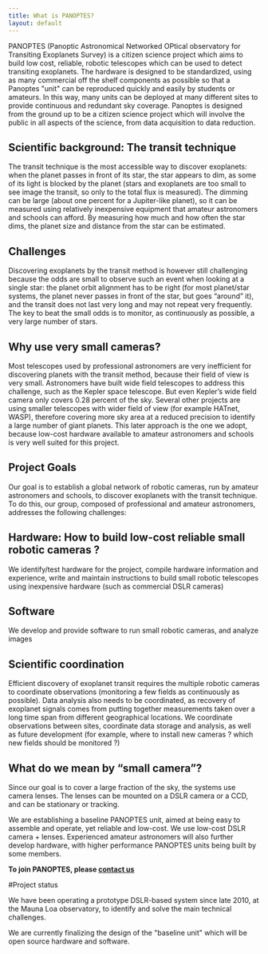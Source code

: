 ```yaml
---
title: What is PANOPTES?
layout: default
---
```


PANOPTES (Panoptic Astronomical Networked OPtical observatory for Transiting Exoplanets Survey) is a citizen science project which aims to build low cost, reliable, robotic telescopes which can be used to detect transiting exoplanets.  The hardware is designed to be standardized, using as many commercial off the shelf components as possible so that a Panoptes "unit" can be reproduced quickly and easily by students or amateurs.  In this way, many units can be deployed at many different sites to provide continuous and redundant sky coverage.  Panoptes is designed from the ground up to be a citizen science project which will involve the public in all aspects of the science, from data acquisition to data reduction.

## Scientific background: The transit technique

The transit technique is the most accessible way to discover exoplanets: when the planet passes in front of its star, the star appears to dim, as some of its light is blocked by the planet (stars and exoplanets are too small to see image the transit, so only to the total flux is measured). The dimming can be large (about one percent for a Jupiter-like planet), so it can be measured using relatively inexpensive equipment that amateur astronomers and schools can afford. By measuring how much and how often the star dims, the planet size and distance from the star can be estimated.

## Challenges

Discovering exoplanets by the transit method is however still challenging because the odds are small to observe such an event when looking at a single star: the planet orbit alignment has to be right (for most planet/star systems, the planet never passes in front of the star, but goes “around” it), and the transit does not last very long and may not repeat very frequently. The key to beat the small odds is to monitor, as continuously as possible, a very large number of stars.

## Why use very small cameras?

Most telescopes used by professional astronomers are very inefficient for discovering planets with the transit method, because their field of view is very small. Astronomers have built wide field telescopes to address this challenge, such as the Kepler space telescope. But even Kepler’s wide field camera only covers 0.28 percent of the sky. Several other projects are using smaller telescopes with wider field of view (for example HATnet, WASP), therefore covering more sky area at a reduced precision to identify a large number of giant planets. This later approach is the one we adopt, because low-cost hardware available to amateur astronomers and schools is very well suited for this project.

## Project Goals

Our goal is to establish a global network of robotic cameras, run by amateur astronomers and schools, to discover exoplanets with the transit technique. To do this, our group, composed of professional and amateur astronomers, addresses the following challenges:

## Hardware: How to build low-cost reliable small robotic cameras ?

We identify/test hardware for the project, compile hardware information and experience, write and maintain instructions to build small robotic telescopes using inexpensive hardware (such as commercial DSLR cameras)

## Software

We develop and provide software to run small robotic cameras, and analyze images

## Scientific coordination

Efficient discovery of exoplanet transit requires the multiple robotic cameras to coordinate observations (monitoring a few fields as continuously as possible). Data analysis also needs to be coordinated, as recovery of exoplanet signals comes from putting together measurements taken over a long time span from different geographical locations. We coordinate observations between sites, coordinate data storage and analysis, as well as future development (for example, where to install new cameras ? which new fields should be monitored ?)

## What do we mean by “small camera”?

Since our goal is to cover a large fraction of the sky, the systems use camera lenses. The lenses can be mounted on a DSLR camera or a CCD, and can be stationary or tracking.

We are establishing a baseline PANOPTES unit, aimed at being easy to assemble and operate, yet reliable and low-cost. We use low-cost DSLR camera + lenses. Experienced amateur astronomers will also further develop hardware, with higher performance PANOPTES units being built by some members.

**To join PANOPTES, please [contact us](contact.html)**

#Project status

We have been operating a prototype DSLR-based system since late 2010, at the Mauna Loa observatory, to identify and solve the main technical challenges.

We are currently finalizing the design of the "baseline unit" which will be open source hardware and software.



